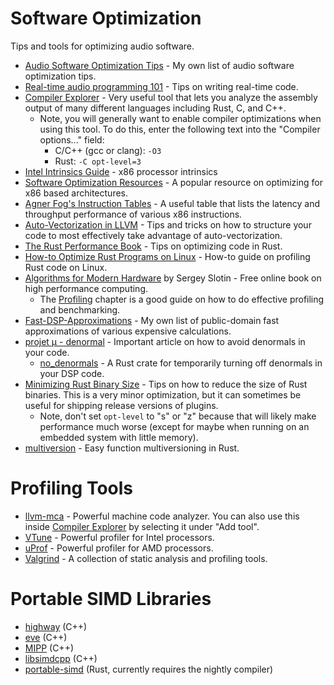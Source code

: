 # Software Optimization
Tips and tools for optimizing audio software.

- [Audio Software Optimization Tips] - My own list of audio software optimization tips.
- [Real-time audio programming 101] - Tips on writing real-time code.
- [Compiler Explorer] - Very useful tool that lets you analyze the assembly output of many different languages including Rust, C, and C++.
  - Note, you will generally want to enable compiler optimizations when using this tool. To do this, enter the following text into the "Compiler options..." field:
    - C/C++ (gcc or clang): `-O3`
    - Rust: `-C opt-level=3`
- [Intel Intrinsics Guide] - x86 processor intrinsics
- [Software Optimization Resources] - A popular resource on optimizing for x86 based architectures.
- [Agner Fog's Instruction Tables] - A useful table that lists the latency and throughput performance of various x86 instructions.
- [Auto-Vectorization in LLVM] - Tips and tricks on how to structure your code to most effectively take advantage of auto-vectorization.
- [The Rust Performance Book] - Tips on optimizing code in Rust.
- [How-to Optimize Rust Programs on Linux] - How-to guide on profiling Rust code on Linux.
- [Algorithms for Modern Hardware] by Sergey Slotin - Free online book on high performance computing.
  - The [Profiling](https://en.algorithmica.org/hpc/profiling/) chapter is a good guide on how to do effective profiling and benchmarking.
- [Fast-DSP-Approximations] - My own list of public-domain fast approximations of various expensive calculations.
- [projet μ - denormal] - Important article on how to avoid denormals in your code.
  - [no_denormals] - A Rust crate for temporarily turning off denormals in your DSP code.
- [Minimizing Rust Binary Size] - Tips on how to reduce the size of Rust binaries. This is a very minor optimization, but it can sometimes be useful for shipping release versions of plugins.
  - Note, don't set `opt-level` to "s" or "z" because that will likely make performance much worse (except for maybe when running on an embedded system with little memory).
- [multiversion] - Easy function multiversioning in Rust.

# Profiling Tools

- [llvm-mca](https://www.llvm.org/docs/CommandGuide/llvm-mca.html) - Powerful machine code analyzer. You can also use this inside [Compiler Explorer] by selecting it under "Add tool".
- [VTune](https://www.intel.com/content/www/us/en/docs/vtune-profiler/get-started-guide/2023/overview.html) - Powerful profiler for Intel processors.
- [uProf](https://www.amd.com/en/developer/uprof.html) - Powerful profiler for AMD processors.
- [Valgrind](https://valgrind.org/docs/manual/quick-start.html) - A collection of static analysis and profiling tools.

# Portable SIMD Libraries

- [highway] (C++)
- [eve] (C++)
- [MIPP] (C++)
- [libsimdcpp] (C++)
- [portable-simd] (Rust, currently requires the nightly compiler)

[Audio Software Optimization Tips]: ../content/AUDIO_SOFTWARE_OPTIMIZATION_TIPS.md
[Fast-DSP-Approximations]: https://github.com/BillyDM/Fast-DSP-Approximations
[Intel Intrinsics Guide]: https://software.intel.com/sites/landingpage/IntrinsicsGuide
[Compiler Explorer]: https://godbolt.org/
[Software Optimization Resources]: https://www.agner.org/optimize/
[Agner Fog's Instruction Tables]: https://www.agner.org/optimize/instruction_tables.pdf
[Real-time audio programming 101]: http://www.rossbencina.com/code/real-time-audio-programming-101-time-waits-for-nothing
[Auto-Vectorization in LLVM]: https://llvm.org/docs/Vectorizers.html
[The Rust Performance Book]: https://nnethercote.github.io/perf-book/title-page.html
[How-to Optimize Rust Programs on Linux]: http://www.codeofview.com/fix-rs/2017/01/24/how-to-optimize-rust-programs-on-linux/
[highway]: https://github.com/google/highway
[eve]: https://github.com/jfalcou/eve
[MIPP]: https://github.com/aff3ct/MIPP
[libsimdcpp]: https://github.com/p12tic/libsimdpp
[portable-simd]: https://github.com/rust-lang/portable-simd
[Algorithms for Modern Hardware]: https://en.algorithmica.org/hpc/
[projet μ - denormal]: https://mu.krj.st/denormal/
[no_denormals]: https://crates.io/crates/no_denormals
[Minimizing Rust Binary Size]: https://github.com/johnthagen/min-sized-rust
[multiversion]: https://crates.io/crates/multiversion